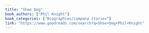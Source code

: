 ```yaml
---
title: "Shoe Dog"
book_authors: ["Phil Knight"]
book_categories: ["Biographies/company stories"]
link: "https://www.goodreads.com/search?q=Shoe+Dog+Phil+Knight"
---
```

